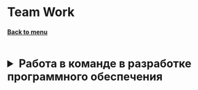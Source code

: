 <h1>Team Work</h1> 
<h4> 

[Back to menu](..%2FMenu.md)

</h4>


[//]: # (Работа в команде в разработке программного обеспечения)
<br>
<details>
    <summary style="font-size: 25px;">
        <b>
            Работа в команде в разработке программного обеспечения
        </b>
    </summary>
<br>

Уже давно установлена взаимосвязь между различными аспектами
качества командной работы и результативностью команды

Для описания вводится термин Teamwork quality (TWQ)

TWQ состоит из:
- Коммуникация  - Частота, формализация и открытость обмена информацией.
- Координация   - Общее понимание при работе над параллельными подзадачами
  и соглашение об общих структурах, графиках, бюджетах и результатах.
- Баланс членского вклада.
    - Способность полностью использовать опыт членов команды.
      Вклады должны отражать конкретные знания и опыт члена команды.
- Взаимная поддержка
    - Способность и готовность членов команды помогать и поддерживать
      друг друга в выполнении их задач.
- Усилие        - Способность и готовность членов команды распределять рабочую
  нагрузку и ставить задачи группы выше других обязательств.
- Сплоченность  - Мотивация членов команды поддерживать команду и признавать,
  что командные цели важнее индивидуальных.

</details>